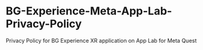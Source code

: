 # BG-Experience-Meta-App-Lab-Privacy-Policy
Privacy Policy for BG Experience XR application on App Lab for Meta Quest
